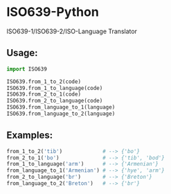 # ISO639-Python
ISO639-1/ISO639-2/ISO-Language Translator

## Usage:
```python
import ISO639

ISO639.from_1_to_2(code)
ISO639.from_1_to_language(code)
ISO639.from_2_to_1(code)
ISO639.from_2_to_language(code)
ISO639.from_language_to_1(language)
ISO639.from_language_to_2(language)
```

## Examples:
```python
from_1_to_2('tib')             # --> {'bo'}
from_2_to_1('bo')              # --> {'tib', 'bod'}
from_1_to_language('arm')      # --> {'Armenian'}
from_language_to_1('Armenian') # --> {'hye', 'arm'}
from_2_to_language('br')       # --> {'Breton'}
from_language_to_2('Breton')   # --> {'br'}
```
